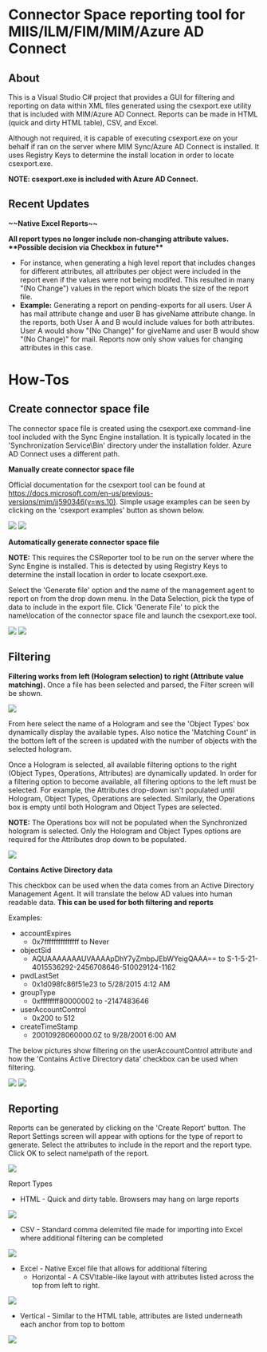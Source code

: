 # Connector Space reporting tool for MIIS/ILM/FIM/MIM/Azure AD Connect

## About
This is a Visual Studio C# project that provides a GUI for filtering and reporting on data within XML files generated using the csexport.exe utility that is included with MIM/Azure AD Connect.  Reports can be made in HTML (quick and dirty HTML table), CSV, and Excel.

Although not required, it is capable of executing csexport.exe on your behalf if ran on the server where MIM Sync/Azure AD Connect is installed.  It uses Registry Keys to determine the install location in order to locate csexport.exe.  

**NOTE:  csexport.exe is included with Azure AD Connect.**

## Recent Updates

**\~\~Native Excel Reports\~\~**

**All report types no longer include non-changing attribute values. \*\*Possible decision via Checkbox in future\*\***
  - For instance, when generating a high level report that includes changes for different attributes, all attributes per object were included in the report even if the values were not being modifed.  This resulted in many "(No Change") values in the report which bloats the size of the report file.
  - **Example:**  Generating a report on pending-exports for all users.  User A has mail attribute change and user B has giveName attribute change.  In the reports, both User A and B would include values for both attributes.  User A would show "(No Change)" for giveName and user B would show "(No Change)" for mail.  Reports now only show values for changing attributes in this case.

# How-Tos

## Create connector space file
The connector space file is created using the csexport.exe command-line tool included with the Sync Engine installation.  It is typically located in the 'Synchronization Service\Bin' directory under the installation folder.  Azure AD Connect uses a different path.

**Manually create connector space file**

Official documentation for the csexport tool can be found at <https://docs.microsoft.com/en-us/previous-versions/mim/jj590346(v=ws.10)>.  Simple usage examples can be seen by clicking on the 'csexport examples' button as shown below.

![](images/GetDataExamples.png)
![](images/Examples.png)

**Automatically generate connector space file**

**NOTE:**  This requires the CSReporter tool to be run on the server where the Sync Engine is installed.  This is detected by using Registry Keys to determine the install location in order to locate csexport.exe.

Select the 'Generate file' option and the name of the management agent to report on from the drop down menu.  In the Data Selection, pick the type of data to include in the export file.  Click 'Generate File' to pick the name\location of the connector space file and launch the csexport.exe tool.

![](images/GetData_2.png)
![](images/csexport.png)

## Filtering

**Filtering works from left (Hologram selection) to right (Attribute value matching).**  Once a file has been selected and parsed, the Filter screen will be shown.

![](images/Filter.png)

From here select the name of a Hologram and see the 'Object Types' box dynamically display the available types.  Also notice the 'Matching Count' in the bottom left of the screen is updated with the number of objects with the selected hologram.

Once a Hologram is selected, all available filtering options to the right (Object Types, Operations, Attributes) are dynamically updated.  In order for a filtering option to become available, all filtering options to the left must be selected.  For example, the Attributes drop-down isn't populated until Hologram, Object Types, Operations are selected.  Similarly, the Operations box is empty until both Hologram and Object Types are selected.

**NOTE:** The Operations box will not be populated when the Synchronized hologram is selected.  Only the Hologram and Object Types options are required for the Attributes drop down to be populated.

![](images/Filter_3.png)

**Contains Active Directory data**

This checkbox can be used when the data comes from an Active Directory Management Agent.  It will translate the below AD values into human readable data.  **This can be used for both filtering and reports**

Examples:

- accountExpires
  - 0x7fffffffffffffff to Never
- objectSid
  - AQUAAAAAAAUVAAAApDhY7yZmbpJEbWYeigQAAA== to S-1-5-21-4015536292-2456708646-510029124-1162
- pwdLastSet
  - 0x1d098fc86f51e23 to 5/28/2015 4:12 AM
- groupType
  - 0xffffffff80000002 to -2147483646
- userAccountControl
  - 0x200 to 512
- createTimeStamp
  - 20010928060000.0Z to 9/28/2001 6:00 AM

The below pictures show filtering on the userAccountControl attribute and how the 'Contains Active Directory data' checkbox can be used when filtering.

![](images/ADData.png)
![](images/ADData_2.png)

## Reporting

Reports can be generated by clicking on the 'Create Report' button.  The Report Settings screen will appear with options for the type of report to generate.  Select the attributes to include in the report and the report type.  Click OK to select name\path of the report.

![](images/ReportSettings.png)

Report Types
- HTML - Quick and dirty table.  Browsers may hang on large reports

![](images/HTML.png)

- CSV - Standard comma delemited file made for importing into Excel where additional filtering can be completed

![](images/CSV.png)

- Excel - Native Excel file that allows for additional filtering
  - Horizontal - A CSV\table-like layout with attributes listed across the top from left to right.
  
![](images/ExcelReport.png)
  
  - Vertical - Similar to the HTML table, attributes are listed underneath each anchor from top to bottom
  
![](images/ExcelVertical.png)